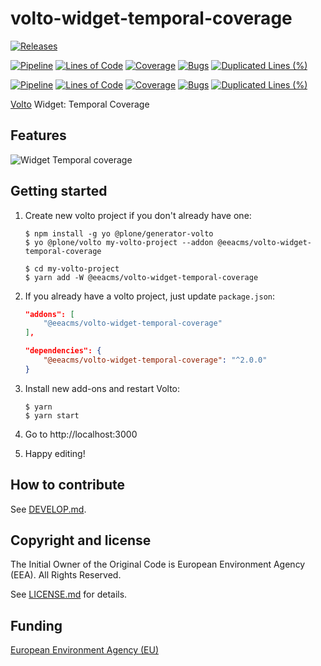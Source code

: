 # volto-widget-temporal-coverage
[![Releases](https://img.shields.io/github/v/release/eea/volto-widget-temporal-coverage)](https://github.com/eea/volto-widget-temporal-coverage/releases)

[![Pipeline](https://ci.eionet.europa.eu/buildStatus/icon?job=volto-addons%2Fvolto-widget-temporal-coverage%2Fmaster&subject=master)](https://ci.eionet.europa.eu/view/Github/job/volto-addons/job/volto-widget-temporal-coverage/job/master/display/redirect)
[![Lines of Code](https://sonarqube.eea.europa.eu/api/project_badges/measure?project=volto-widget-temporal-coverage-master&metric=ncloc)](https://sonarqube.eea.europa.eu/dashboard?id=volto-widget-temporal-coverage-master)
[![Coverage](https://sonarqube.eea.europa.eu/api/project_badges/measure?project=volto-widget-temporal-coverage-master&metric=coverage)](https://sonarqube.eea.europa.eu/dashboard?id=volto-widget-temporal-coverage-master)
[![Bugs](https://sonarqube.eea.europa.eu/api/project_badges/measure?project=volto-widget-temporal-coverage-master&metric=bugs)](https://sonarqube.eea.europa.eu/dashboard?id=volto-widget-temporal-coverage-master)
[![Duplicated Lines (%)](https://sonarqube.eea.europa.eu/api/project_badges/measure?project=volto-widget-temporal-coverage-master&metric=duplicated_lines_density)](https://sonarqube.eea.europa.eu/dashboard?id=volto-widget-temporal-coverage-master)

[![Pipeline](https://ci.eionet.europa.eu/buildStatus/icon?job=volto-addons%2Fvolto-widget-temporal-coverage%2Fdevelop&subject=develop)](https://ci.eionet.europa.eu/view/Github/job/volto-addons/job/volto-widget-temporal-coverage/job/develop/display/redirect)
[![Lines of Code](https://sonarqube.eea.europa.eu/api/project_badges/measure?project=volto-widget-temporal-coverage-develop&metric=ncloc)](https://sonarqube.eea.europa.eu/dashboard?id=volto-widget-temporal-coverage-develop)
[![Coverage](https://sonarqube.eea.europa.eu/api/project_badges/measure?project=volto-widget-temporal-coverage-develop&metric=coverage)](https://sonarqube.eea.europa.eu/dashboard?id=volto-widget-temporal-coverage-develop)
[![Bugs](https://sonarqube.eea.europa.eu/api/project_badges/measure?project=volto-widget-temporal-coverage-develop&metric=bugs)](https://sonarqube.eea.europa.eu/dashboard?id=volto-widget-temporal-coverage-develop)
[![Duplicated Lines (%)](https://sonarqube.eea.europa.eu/api/project_badges/measure?project=volto-widget-temporal-coverage-develop&metric=duplicated_lines_density)](https://sonarqube.eea.europa.eu/dashboard?id=volto-widget-temporal-coverage-develop)


[Volto](https://github.com/plone/volto) Widget: Temporal Coverage

## Features

![Widget Temporal coverage](https://github.com/eea/volto-widget-temporal-coverage/raw/docs/docs/volto-widget-temporal-coverage.gif)


## Getting started

1. Create new volto project if you don't already have one:

   ```
   $ npm install -g yo @plone/generator-volto
   $ yo @plone/volto my-volto-project --addon @eeacms/volto-widget-temporal-coverage

   $ cd my-volto-project
   $ yarn add -W @eeacms/volto-widget-temporal-coverage
   ```

1. If you already have a volto project, just update `package.json`:

   ```JSON
   "addons": [
       "@eeacms/volto-widget-temporal-coverage"
   ],

   "dependencies": {
       "@eeacms/volto-widget-temporal-coverage": "^2.0.0"
   }
   ```

1. Install new add-ons and restart Volto:

   ```
   $ yarn
   $ yarn start
   ```

1. Go to http://localhost:3000

1. Happy editing!

## How to contribute

See [DEVELOP.md](https://github.com/eea/volto-widget-temporal-coverage/blob/master/DEVELOP.md).

## Copyright and license

The Initial Owner of the Original Code is European Environment Agency (EEA).
All Rights Reserved.

See [LICENSE.md](https://github.com/eea/volto-widget-temporal-coverage/blob/master/LICENSE.md) for details.

## Funding

[European Environment Agency (EU)](http://eea.europa.eu)
